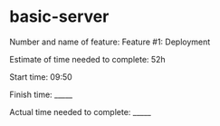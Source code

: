 # basic-server

Number and name of feature: Feature #1: Deployment

Estimate of time needed to complete: 52h

Start time: 09:50

Finish time: _____

Actual time needed to complete: _____